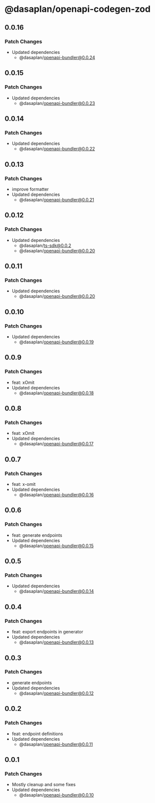 # @dasaplan/openapi-codegen-zod

## 0.0.16

### Patch Changes

- Updated dependencies
  - @dasaplan/openapi-bundler@0.0.24

## 0.0.15

### Patch Changes

- Updated dependencies
  - @dasaplan/openapi-bundler@0.0.23

## 0.0.14

### Patch Changes

- Updated dependencies
  - @dasaplan/openapi-bundler@0.0.22

## 0.0.13

### Patch Changes

- improve formatter
- Updated dependencies
  - @dasaplan/openapi-bundler@0.0.21

## 0.0.12

### Patch Changes

- Updated dependencies
  - @dasaplan/ts-sdk@0.0.2
  - @dasaplan/openapi-bundler@0.0.20

## 0.0.11

### Patch Changes

- Updated dependencies
  - @dasaplan/openapi-bundler@0.0.20

## 0.0.10

### Patch Changes

- Updated dependencies
  - @dasaplan/openapi-bundler@0.0.19

## 0.0.9

### Patch Changes

- feat: xOmit
- Updated dependencies
  - @dasaplan/openapi-bundler@0.0.18

## 0.0.8

### Patch Changes

- feat: xOmit
- Updated dependencies
  - @dasaplan/openapi-bundler@0.0.17

## 0.0.7

### Patch Changes

- feat: x-omit
- Updated dependencies
  - @dasaplan/openapi-bundler@0.0.16

## 0.0.6

### Patch Changes

- feat: generate endpoints
- Updated dependencies
  - @dasaplan/openapi-bundler@0.0.15

## 0.0.5

### Patch Changes

- Updated dependencies
  - @dasaplan/openapi-bundler@0.0.14

## 0.0.4

### Patch Changes

- feat: export endpoints in generator
- Updated dependencies
  - @dasaplan/openapi-bundler@0.0.13

## 0.0.3

### Patch Changes

- generate endpoints
- Updated dependencies
  - @dasaplan/openapi-bundler@0.0.12

## 0.0.2

### Patch Changes

- feat: endpoint definitions
- Updated dependencies
  - @dasaplan/openapi-bundler@0.0.11

## 0.0.1

### Patch Changes

- Mostly cleanup and some fixes
- Updated dependencies
  - @dasaplan/openapi-bundler@0.0.10
